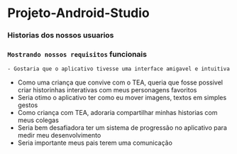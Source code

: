 # Projeto-Android-Studio

### Historias dos nossos usuarios

### `Mostrando nossos requisitos` funcionais

```bash
- Gostaria que o aplicativo tivesse uma interface amigavel e intuitiva
```

- Como uma criança que convive com o TEA, queria que fosse possivel criar historinhas interativas com meus personagens favoritos
- Seria otimo o aplicativo ter como eu mover imagens, textos em simples gestos
- Como criança com TEA, adoraria compartilhar minhas historias com meus colegas
- Seria bem desafiadora ter um sistema de progressão no aplicativo para medir meu desenvolvimento
- Seria importante meus pais terem uma comunicação





